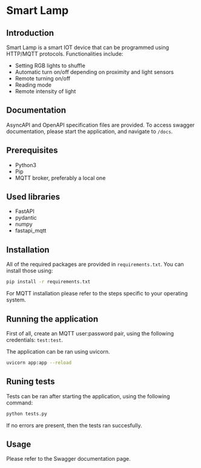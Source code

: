 # Smart Lamp

## Introduction
Smart Lamp is a smart IOT device that can be 
programmed using HTTP/MQTT protocols. Functionalities include:
* Setting RGB lights to shuffle
* Automatic turn on/off depending on proximity
and light sensors
* Remote turning on/off
* Reading mode
* Remote intensity of light

## Documentation
AsyncAPI and OpenAPI specification files are provided. To access swagger documentation, please
start the application, and navigate to ```/docs```.

## Prerequisites
* Python3
* Pip
* MQTT broker, preferably a local one

## Used libraries
* FastAPI
* pydantic
* numpy
* fastapi_mqtt

## Installation
All of the required packages are provided in ```requirements.txt```. You can install those using:

```bash
pip install -r requirements.txt
```

For MQTT installation please refer to the steps specific to your operating system.

## Running the application
First of all, create an MQTT user:password pair, using the following credentials: ```test:test```.

The application can be ran using uvicorn.

```bash
uvicorn app:app --reload
```

## Runing tests
Tests can be ran after starting the application, using the following command:

```bash
python tests.py
```

If no errors are present, then the tests ran succesfully.

## Usage
Please refer to the Swagger documentation page.

